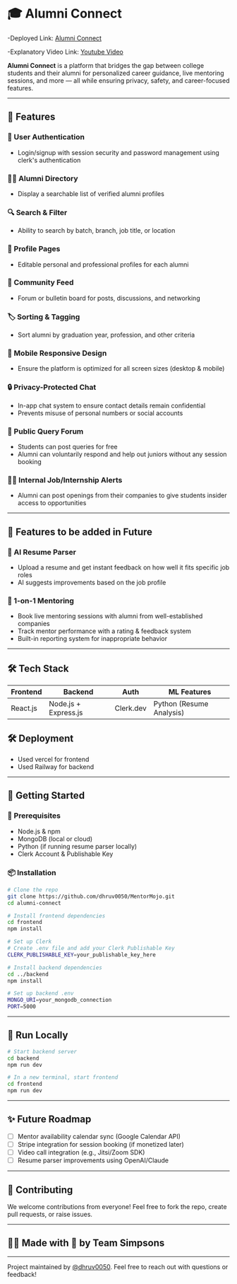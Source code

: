 # 🎓 Alumni Connect

-Deployed Link: [Alumni Connect](https://alumni-connect-frontend.vercel.app/)

-Explanatory Video Link: [Youtube Video](https://youtu.be/vz08cN-tbw4)

**Alumni Connect** is a platform that bridges the gap between college students and their alumni for personalized career guidance, live mentoring sessions, and more — all while ensuring privacy, safety, and career-focused features.

---

## 🚀 Features

### 👤 User Authentication
- Login/signup with session security and password management using clerk's authentication

### 👨‍🎓 Alumni Directory
- Display a searchable list of verified alumni profiles

### 🔍 Search & Filter
- Ability to search by batch, branch, job title, or location

### 📝 Profile Pages
- Editable personal and professional profiles for each alumni

### 💬 Community Feed
- Forum or bulletin board for posts, discussions, and networking

### 🏷️ Sorting & Tagging
- Sort alumni by graduation year, profession, and other criteria

### 📱 Mobile Responsive Design
- Ensure the platform is optimized for all screen sizes (desktop & mobile)

### 🔒 Privacy-Protected Chat
- In-app chat system to ensure contact details remain confidential
- Prevents misuse of personal numbers or social accounts

### 📢 Public Query Forum
- Students can post queries for free
- Alumni can voluntarily respond and help out juniors without any session booking

### 🧑‍💼 Internal Job/Internship Alerts
- Alumni can post openings from their companies to give students insider access to opportunities

---

## 🚀 Features to be added in Future

### 📄 AI Resume Parser
- Upload a resume and get instant feedback on how well it fits specific job roles
- AI suggests improvements based on the job profile


### 🔗 1-on-1 Mentoring
- Book live mentoring sessions with alumni from well-established companies
- Track mentor performance with a rating & feedback system
- Built-in reporting system for inappropriate behavior

---

## 🛠️ Tech Stack

| Frontend | Backend | Auth | ML Features |
| -------- | ------- | ---- | ------------ |
| React.js | Node.js + Express.js | Clerk.dev | Python (Resume Analysis) |

## 🛠️ Deployment
- Used vercel for frontend 
- Used Railway for backend

---

## 🧪 Getting Started

### 🧩 Prerequisites
- Node.js & npm
- MongoDB (local or cloud)
- Python (if running resume parser locally)
- Clerk Account & Publishable Key

### 📦 Installation

```bash
# Clone the repo
git clone https://github.com/dhruv0050/MentorMojo.git
cd alumni-connect

# Install frontend dependencies
cd frontend
npm install

# Set up Clerk
# Create .env file and add your Clerk Publishable Key
CLERK_PUBLISHABLE_KEY=your_publishable_key_here

# Install backend dependencies
cd ../backend
npm install

# Set up backend .env
MONGO_URI=your_mongodb_connection
PORT=5000
```

---

## 🧯 Run Locally

```bash
# Start backend server
cd backend
npm run dev

# In a new terminal, start frontend
cd frontend
npm run dev
```

---

## ✨ Future Roadmap
- [ ] Mentor availability calendar sync (Google Calendar API)
- [ ] Stripe integration for session booking (if monetized later)
- [ ] Video call integration (e.g., Jitsi/Zoom SDK)
- [ ] Resume parser improvements using OpenAI/Claude

---

## 🤝 Contributing

We welcome contributions from everyone! Feel free to fork the repo, create pull requests, or raise issues.

---

## 🙋‍♀️ Made with 💙 by Team Simpsons
---
Project maintained by [@dhruv0050](https://github.com/dhruv0050). 
Feel free to reach out with questions or feedback!
